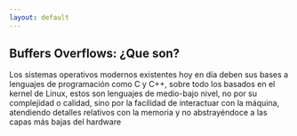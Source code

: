 ```yaml
---
layout: default
---
```

## Buffers Overflows: ¿Que son?

Los sistemas operativos modernos existentes hoy en día deben sus bases a lenguajes de programación como C y C++, sobre todo los basados en el kernel de Linux, estos son lenguajes de medio-bajo nivel, no por su complejidad o calidad, sino por la facilidad de interactuar con la máquina, atendiendo detalles relativos con la memoria y no abstrayéndoce a las capas más bajas del hardware
